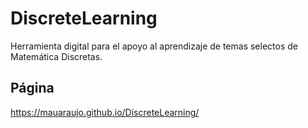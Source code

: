 # DiscreteLearning
Herramienta digital para el apoyo al aprendizaje de temas selectos de Matemática Discretas.

## Página
https://mauaraujo.github.io/DiscreteLearning/
